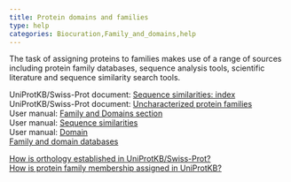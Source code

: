 ```yaml
---
title: Protein domains and families
type: help
categories: Biocuration,Family_and_domains,help
---
```


The task of assigning proteins to families makes use of a range of sources including protein family databases, sequence analysis tools, scientific literature and sequence similarity search tools.

UniProtKB/Swiss-Prot document: [Sequence similarities: index](https://ftp.uniprot.org/pub/databases/uniprot/current_release/knowledgebase/complete/docs/similar)  
UniProtKB/Swiss-Prot document: [Uncharacterized protein families](https://ftp.uniprot.org/pub/databases/uniprot/current_release/knowledgebase/complete/docs/upflist)  
User manual: [Family and Domains section](https://www.uniprot.org/help/family%5Fand%5Fdomains)  
User manual: [Sequence similarities](https://www.uniprot.org/help/sequence%5Fsimilarities)  
User manual: [Domain](https://www.uniprot.org/help/domain)  
[Family and domain databases](https://www.uniprot.org/database/?query=category:%22Family+domain+databases%22)

[How is orthology established in UniProtKB/Swiss-Prot?](https://www.uniprot.org/help/orthology)  
[How is protein family membership assigned in UniProtKB?](https://www.uniprot.org/help/family%5Fmembership)
